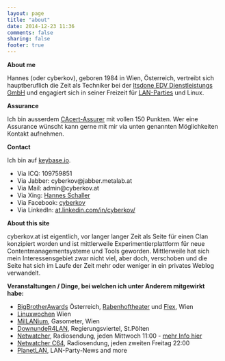 ```yaml
---
layout: page
title: "about"
date: 2014-12-23 11:36
comments: false
sharing: false
footer: true
---
```


<strong>About me</strong>

Hannes (oder cyberkov), geboren 1984 in Wien, Österreich, vertreibt sich hauptberuflich die Zeit als Techniker bei der <a href="http://www.itsdone.at/" target="_blank">Itsdone EDV Dienstleistungs GmbH</a>  und engagiert sich in seiner Freizeit für <a href="http://www.generationfun.at/">LAN-Parties</a> und Linux.

<strong>Assurance</strong>

Ich bin ausserdem <a href="http://www.cacert.org/">CAcert-Assurer</a> mit vollen 150 Punkten. Wer eine Assurance wünscht kann gerne mit mir via unten genannten Möglichkeiten Kontakt aufnehmen.

<strong>Contact</strong>

Ich bin auf [keybase.io](https://keybase.io/cyberkov).
<ul>
	<li>Via ICQ: 109759851</li>
	<li>Via Jabber: cyberkov@jabber.metalab.at</li>
	<li>Via Mail: admin@cyberkov.at</li>
	<li>Via Xing: <a href="https://www.xing.com/profile/Hannes_Schaller2">Hannes Schaller</a></li>
	<li>Via Facebook: <a href="https://www.facebook.com/cyberkov">cyberkov</a></li>
	<li>Via LinkedIn: <a href="http://at.linkedin.com/in/cyberkov/">at.linkedin.com/in/cyberkov/</a></li>
</ul>

<strong>About this site</strong>

cyberkov.at ist eigentlich, vor langer langer Zeit als Seite für einen Clan konzipiert worden und ist mittlerweile Experimentierplattform für neue Contentmanagementsysteme und Tools geworden.
Mittlerweile hat sich mein Interessensgebiet zwar nicht viel, aber doch, verschoben und die Seite hat sich im Laufe der Zeit mehr oder weniger in ein privates Weblog verwandelt.

<strong>Veranstaltungen / Dinge, bei welchen ich unter Anderem mitgewirkt habe:</strong>
<ul>
	<li><a href="http://www.bigbrotherawards.at/">BigBrotherAwards</a> Österreich, <a href="http://www.rabenhof.at/">Rabenhoftheater</a> und <a href="http://www.flex.at/">Flex</a>, Wien</li>
	<li><a href="http://www.linuxwochen.at/">Linuxwochen</a> Wien</li>
	<li><a href="http://www.millanium.at/">MilLANium</a>, Gasometer, Wien</li>
	<li><a href="http://www.downunder4lan.net/">DownundeR4LAN</a>, Regierungsviertel, St.Pölten</li>
	<li><a href="http://o94.at/programs/netwatcher/">Netwatcher</a>, Radiosendung, jeden Mittwoch 11:00 - <a href="http://www.netwatcher.at/">mehr Info hier</a></li>
	<li><a href="http://o94.at/programs/netwatcher-c64-remixes-and-more-die-retroshow/">Netwatcher C64</a>, Radiosendung, jeden zweiten Freitag 22:00</li>
	<li><a href="http://www.planetlan.at/">PlanetLAN</a>, LAN-Party-News and more</li>
</ul>

